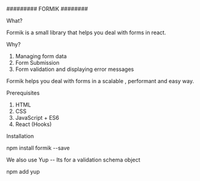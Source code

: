 ######### FORMIK ########

What?

Formik is a small library that helps you deal with forms in react.




Why?

1) Managing form data
2) Form Submission
3) Form validation and displaying error messages


Formik helps you deal with forms in a scalable , performant and easy way.

Prerequisites


1) HTML
2) CSS
3) JavaScript + ES6
4) React (Hooks)

Installation

npm install formik --save

We also use Yup 
-- Its for  a validation schema object

npm add yup